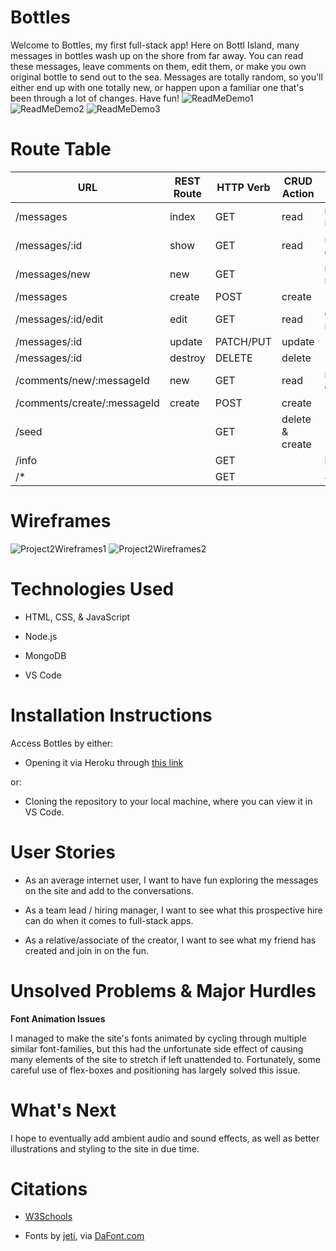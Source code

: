 # Bottles
Welcome to Bottles, my first full-stack app! Here on Bottl Island, many messages in bottles wash up on the shore from far away. You can read these messages, leave comments on them, edit them, or make you own original bottle to send out to the sea. Messages are totally random, so you'll either end up with one totally new, or happen upon a familiar one that's been through a lot of changes. Have fun!
![ReadMeDemo1](https://github.com/Thomas-C-D/Bottles/assets/152713568/78efbdde-ec55-41ef-813a-f06749e5781b)
![ReadMeDemo2](https://github.com/Thomas-C-D/Bottles/assets/152713568/6c6f584b-3f08-4a01-a37a-812bc97380a7)
![ReadMeDemo3](https://github.com/Thomas-C-D/Bottles/assets/152713568/01f61a22-aa69-49cf-9f93-61da9c2ca0c5)
# Route Table
|       **URL**               | **REST Route** | **HTTP Verb** | **CRUD Action** |   **EJS View(s)**        
| --------------------------- | -------------- | ------------- | --------------- | ------------------------ |
| /messages                   | index          | GET           | read            | message-index.ejs            | 
| /messages/:id                   | show           | GET           | read            | message-details.ejs          | 
| /messages/new                   | new            | GET           |                 | new-message.ejs              | 
| /messages                     | create         | POST          | create          |                          | 
| /messages/:id/edit              | edit           | GET           | read            | edit-message.ejs             | 
| /messages/:id                   | update         | PATCH/PUT     | update          |                          | 
| /messages/:id                   | destroy        | DELETE        | delete          |                          | 
| /comments/new/:messageId    | new            | GET           | read            | new-comment.ejs              | 
| /comments/create/:messageId | create         | POST          | create          |                          | 
| /seed                       |                | GET           | delete & create |                          | 
| /info                      |                | GET           |                 | info.ejs                | 
| /*                          |                | GET           |                 | 404.ejs                  | 

# Wireframes
![Project2Wireframes1](https://github.com/Thomas-C-D/Bottles/assets/152713568/56cfdc27-4575-45a7-9fb7-e9e5cebf3a67)
![Project2Wireframes2](https://github.com/Thomas-C-D/Bottles/assets/152713568/6541ea57-5be4-42a8-ab0f-7a8aeb71f77e)

# Technologies Used
- HTML, CSS, & JavaScript
* Node.js
+ MongoDB
- VS Code
# Installation Instructions
Access Bottles by either:
- Opening it via Heroku through [this link](https://bottles-9c961fb6b846.herokuapp.com/messages)
  
or:
  + Cloning the repository to your local machine, where you can view it in VS Code.
# User Stories
+ As an average internet user, I want to have fun exploring the messages on the site and add to the conversations.
* As a team lead / hiring manager, I want to see what this prospective hire can do when it comes to full-stack apps.
- As a relative/associate of the creator, I want to see what my friend has created and join in on the fun.

# Unsolved Problems & Major Hurdles
**Font Animation Issues**

I managed to make the site's fonts animated by cycling through multiple similar font-families, but this had the unfortunate side effect of causing many elements of the site to stretch if left unattended to. Fortunately, some careful use of flex-boxes and positioning has largely solved this issue.

# What's Next
I hope to eventually add ambient audio and sound effects, as well as better illustrations and styling to the site in due time.
# Citations
- [W3Schools](https://www.w3schools.com/)
* Fonts by [jeti](https://fontenddev.com/), via [DaFont.com](https://www.dafont.com/jeti.d1589?page=1&l[]=10&l[]=1)
